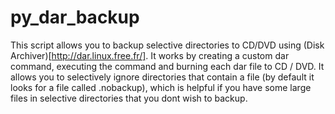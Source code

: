 py_dar_backup
=============================

This script allows you to backup selective directories to CD/DVD using (Disk Archiver)[http://dar.linux.free.fr/]. It works by creating a custom dar command, executing the command and burning each dar file to CD / DVD. It allows you to selectively ignore directories that contain a file (by default it looks for a file called .nobackup), which is helpful if you have some large files in selective directories that you dont wish to backup.

